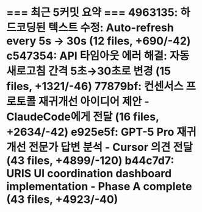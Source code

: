 === 최근 5커밋 요약 ===
4963135: 하드코딩된 텍스트 수정: Auto-refresh every 5s → 30s (12 files, +690/-42)
c547354: API 타임아웃 에러 해결: 자동 새로고침 간격 5초→30초로 변경 (15 files, +1321/-46)
77879bf: 컨센서스 프로토콜 재귀개선 아이디어 제안 - ClaudeCode에게 전달 (16 files, +2634/-42)
e925e5f: GPT-5 Pro 재귀개선 전문가 답변 분석 - Cursor 의견 전달 (43 files, +4899/-120)
b44c7d7: URIS UI coordination dashboard implementation - Phase A complete (43 files, +4923/-40)
=======================
